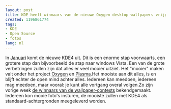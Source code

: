 ```yaml
---
layout: post
title: KDE heeft winnaars van de nieuwe Oxygen desktop wallpapers vrijgegeven
created: 1196861774
tags:
- KDE
- Open Source
- fotos
lang: nl
---
```

In [Januari](http://dot.kde.org/1196525703/) komt de nieuwe KDE4 uit. Dit is een enorme stap voorwaarts, een grotere stap dan bijvoorbeeld de stap naar windows Vista. Een van de grote verbetringen zullen zijn dat alles er veel mooier uitziet. Het "mooier" maken valt onder het project [Oxygen](http://www.oxygen-icons.org/) en [Plasma](http://en.wikipedia.org/wiki/Plasma_(KDE)).Het mooiste aan dit alles, is en blijft echter de open mind achter alles. Iedereen kan meedoen, iedereen mag meedoen, maar vooral: je kunt alle vortgang overal volgen.Zo zijn vorige week [de winnaars van de wallpaper-contests](http://blog.ruphy.org/?p=23") bekendgemaakt. Iedereen kon mooie foto's insturen, de mooiste zullen met KDE4 als standaard-achtergronden meegeleverd worden. 
